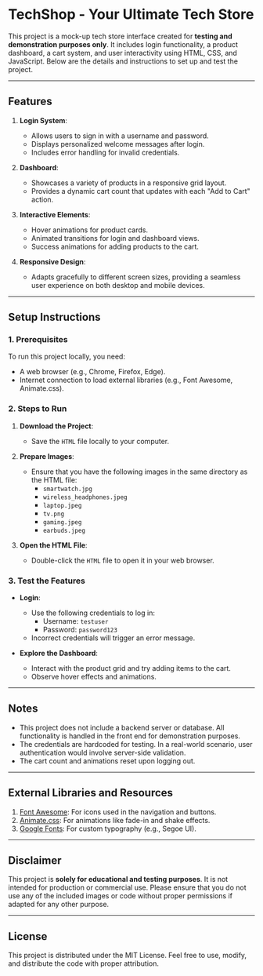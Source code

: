 # TechShop - Your Ultimate Tech Store

This project is a mock-up tech store interface created for **testing and demonstration purposes only**. It includes login functionality, a product dashboard, a cart system, and user interactivity using HTML, CSS, and JavaScript. Below are the details and instructions to set up and test the project.

---

## Features

1. **Login System**:
   - Allows users to sign in with a username and password.
   - Displays personalized welcome messages after login.
   - Includes error handling for invalid credentials.

2. **Dashboard**:
   - Showcases a variety of products in a responsive grid layout.
   - Provides a dynamic cart count that updates with each "Add to Cart" action.

3. **Interactive Elements**:
   - Hover animations for product cards.
   - Animated transitions for login and dashboard views.
   - Success animations for adding products to the cart.

4. **Responsive Design**:
   - Adapts gracefully to different screen sizes, providing a seamless user experience on both desktop and mobile devices.

---

## Setup Instructions

### 1. Prerequisites
To run this project locally, you need:
- A web browser (e.g., Chrome, Firefox, Edge).
- Internet connection to load external libraries (e.g., Font Awesome, Animate.css).

### 2. Steps to Run
1. **Download the Project**:
   - Save the `HTML` file locally to your computer.

2. **Prepare Images**:
   - Ensure that you have the following images in the same directory as the HTML file:
     - `smartwatch.jpg`
     - `wireless_headphones.jpeg`
     - `laptop.jpeg`
     - `tv.png`
     - `gaming.jpeg`
     - `earbuds.jpeg`

3. **Open the HTML File**:
   - Double-click the `HTML` file to open it in your web browser.

### 3. Test the Features
- **Login**:
  - Use the following credentials to log in:
    - Username: `testuser`
    - Password: `password123`
  - Incorrect credentials will trigger an error message.

- **Explore the Dashboard**:
  - Interact with the product grid and try adding items to the cart.
  - Observe hover effects and animations.

---

## Notes

- This project does not include a backend server or database. All functionality is handled in the front end for demonstration purposes.
- The credentials are hardcoded for testing. In a real-world scenario, user authentication would involve server-side validation.
- The cart count and animations reset upon logging out.

---

## External Libraries and Resources

1. [Font Awesome](https://fontawesome.com/): For icons used in the navigation and buttons.
2. [Animate.css](https://animate.style/): For animations like fade-in and shake effects.
3. [Google Fonts](https://fonts.google.com/): For custom typography (e.g., Segoe UI).

---

## Disclaimer

This project is **solely for educational and testing purposes**. It is not intended for production or commercial use. Please ensure that you do not use any of the included images or code without proper permissions if adapted for any other purpose.

---

## License

This project is distributed under the MIT License. Feel free to use, modify, and distribute the code with proper attribution.
